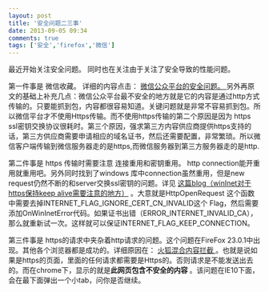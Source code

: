 ```yaml
---
layout: post
title: '安全问题二三事'
date: 2013-09-05 09:34
comments: true
tags: ['安全','firefox','微信']
---
```


最近开始关注安全问题。 同时也在关注由于关注了安全导致的性能问题。

第一件事是 微信收藏。 详细的内容点击： [ 微信公众平台的安全问题。 ](http://chillyc.info/blog/2013/08/30/wei-xin-gong-zhong-ping-tai-kai-fa-zhong-de-an-quan-wen-ti/)另外再原文的基础上补充几点：微信公众平台最不安全的地方就是它的内容是通过http方式传输的。只要能抓到包，内容都很容易知道。关键问题就是非常不容易抓到包。所以微信平台才不使用Https传输。而不使用https传输的第二个原因是因为 https ssl密钥交换协议很耗时。第三个原因，强求第三方内容供应商提供https支持的话，第三方供应商需要申请相应的域名证书，然后还需要配置，非常繁琐。所以微信客户端传输到微信服务器走的是https,而微信服务器到第三方服务器走的是http.

第二件事是 https 传输时需要注意 连接重用和密钥重用。 http connection能开重用就重用吧。另外同时找到了windows 库中connection虽然重用，但是new request仍然不断的和server交换ssl密钥的问题。详见 [ 这篇blog（winInet对于https保持keep alive需要注意的地方）](http://hi.baidu.com/zzppallas/item/ad8d30c38ffa92310831c605) 。大意就是HttpOpenRequest 这个函数中需要去掉INTERNET\_FLAG\_IGNORE\_CERT\_CN\_INVALID这个 Flag，然后需要添加OnWinInetError代码。如果证书出错（ERROR\_INTERNET\_INVALID\_CA），那么就重新试一次。这样就可以保证INTERNET\_FLAG\_KEEP\_CONNECTION。

第三件事是 https的请求中夹杂着http请求的问题。这个问题在FireFox 23.0.1中出现。其他各个浏览器都是成功的。详细原因在： [火狐混合内容拦截 ](http://superfly81.blog.51cto.com/6302302/1284376)。也就是说如果是https的页面，里面的任何请求都需要是Https的。否则请求是不能发送出去的。而在chrome下，显示的就是**此网页包含不安全的内容** 。该问题在IE10下面，会在最下面弹出一个小tab，问你是否继续。  

